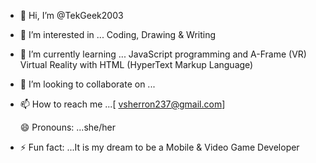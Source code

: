 - 👋 Hi, I’m @TekGeek2003
- 👀 I’m interested in ... Coding, Drawing & Writing
- 🌱 I’m currently learning ... JavaScript programming and A-Frame (VR) Virtual Reality with HTML (HyperText Markup Language)
- 💞️ I’m looking to collaborate on ...
- 📫 How to reach me ...[
vsherron237@gmail.com]

  😄 Pronouns: ...she/her
- ⚡ Fun fact: ...It is my dream to be a Mobile & Video Game Developer

<!---
TekGeek2003/TekGeek2003 is a ✨ special ✨ repository because its `README.md` (this file) appears on your GitHub profile.
You can click the Preview link to take a look at your changes.
--->
